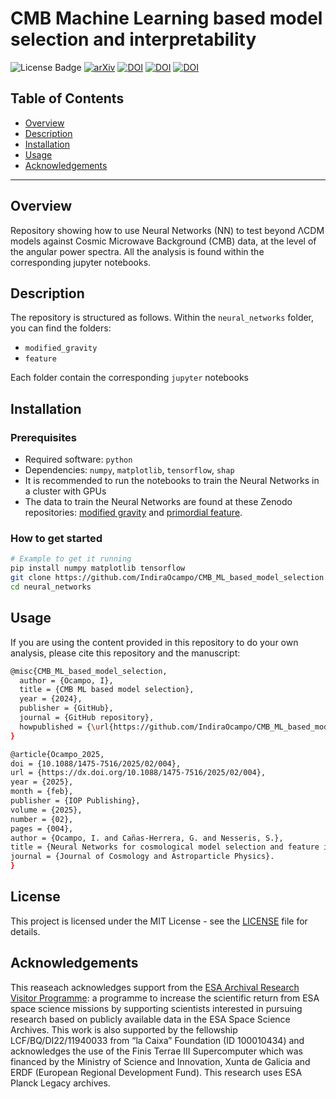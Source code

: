 # CMB Machine Learning based model selection and interpretability

![License Badge](https://img.shields.io/badge/license-MIT-brightgreen.svg)
[![arXiv](https://img.shields.io/badge/arXiv-2410.05209-b31b1b.svg)](https://arxiv.org/abs/2410.05209)
[![DOI](https://zenodo.org/badge/DOI/10.5281/zenodo.13828966.svg)](https://doi.org/10.5281/zenodo.13828966)
[![DOI](https://zenodo.org/badge/DOI/10.5281/zenodo.13829665.svg)](https://doi.org/10.5281/zenodo.13829665)
[![DOI](https://img.shields.io/badge/DOI-10.1088/1475-7516/2025/02/004)](https://doi.org/10.1088/1475-7516/2025/02/004)



## Table of Contents

- [Overview](#overview)
- [Description](#Description)
- [Installation](#installation)
- [Usage](#usage)
- [Acknowledgements](#acknowledgements)

---

## Overview

Repository showing how to use Neural Networks (NN) to test beyond ΛCDM models against Cosmic Microwave Background (CMB) data, at the level of the angular power spectra. All the analysis is found within the corresponding jupyter notebooks.

## Description 

The repository is structured as follows. Within the `neural_networks` folder, you can find the folders:

- `modified_gravity`
- `feature`

Each folder contain the corresponding `jupyter` notebooks 

## Installation

### Prerequisites

- Required software: `python`
- Dependencies: `numpy`, `matplotlib`, `tensorflow`, `shap`
- It is recommended to run the notebooks to train the Neural Networks in a cluster with GPUs
- The data to train the Neural Networks are found at these Zenodo repositories: [modified gravity](https://zenodo.org/records/13828966) and [primordial feature](https://zenodo.org/records/13829665).

### How to get started

```bash
# Example to get it running
pip install numpy matplotlib tensorflow
git clone https://github.com/IndiraOcampo/CMB_ML_based_model_selection.git
cd neural_networks
```

## Usage

If you are using the content provided in this repository to do your own analysis, please cite this repository and the manuscript:

```bash
@misc{CMB_ML_based_model_selection,
  author = {Ocampo, I},
  title = {CMB ML based model selection},
  year = {2024},
  publisher = {GitHub},
  journal = {GitHub repository},
  howpublished = {\url{https://github.com/IndiraOcampo/CMB_ML_based_model_selection.git}},
}
```


```bash
@article{Ocampo_2025,
doi = {10.1088/1475-7516/2025/02/004},
url = {https://dx.doi.org/10.1088/1475-7516/2025/02/004},
year = {2025},
month = {feb},
publisher = {IOP Publishing},
volume = {2025},
number = {02},
pages = {004},
author = {Ocampo, I. and Cañas-Herrera, G. and Nesseris, S.},
title = {Neural Networks for cosmological model selection and feature importance using Cosmic Microwave Background data},
journal = {Journal of Cosmology and Astroparticle Physics}.
}

```

## License

This project is licensed under the MIT License - see the [LICENSE](https://github.com/IndiraOcampo/CMB_ML_based_model_selection/blob/main/LICENSE) file for details.

## Acknowledgements

This reaseach acknowledges support from the [ESA Archival Research Visitor Programme](https://www.cosmos.esa.int/web/esdc/visitor-programme): a programme to increase the scientific return from ESA space science missions by supporting scientists interested in pursuing research based on publicly available data in the ESA Space Science Archives.  This work is also supported by
the fellowship LCF/BQ/DI22/11940033 from “la Caixa” Foundation (ID 100010434) and acknowledges the use of the Finis Terrae III Supercomputer which was financed by the Ministry of Science and Innovation, Xunta de Galicia and ERDF (European Regional Development Fund). This research uses ESA Planck Legacy archives. 



